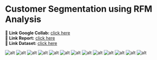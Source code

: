 # Customer Segmentation using RFM Analysis
📌 **Link Google Collab:** [click here](https://colab.research.google.com/drive/1goxKlxNsn7508hohKX_Az51Zo-2pW-9b?usp=sharing)<br>
📌 **Link Report:** [click here](https://drive.google.com/file/d/15g9-30OrSy0C7s5AAEO7qDODI3nbxZay/view?usp=drive_link)<br>
📌 **Link Dataset:** [click here](https://docs.google.com/spreadsheets/d/1DGEcMUg5pnXnXOEBofvzRZvzDgNX6CzQ/edit?usp=drive_link&ouid=104580655184834396480&rtpof=true&sd=true)<br>

![alt](https://github.com/NguyenPhuongNghi/RFM-Analysis/blob/main/photo/Screenshot%202025-07-26%20003037.png?raw=true)
![alt](https://github.com/NguyenPhuongNghi/RFM-Analysis/blob/main/photo/Screenshot%202025-07-26%20003121.png?raw=true)
![alt](https://github.com/NguyenPhuongNghi/RFM-Analysis/blob/main/photo/Screenshot%202025-07-26%20003158.png?raw=true)
![alt](https://github.com/NguyenPhuongNghi/RFM-Analysis/blob/main/photo/Screenshot%202025-07-26%20003233.png?raw=true)
![alt](https://github.com/NguyenPhuongNghi/RFM-Analysis/blob/main/photo/Screenshot%202025-07-26%20003309.png?raw=true)
![alt](https://github.com/NguyenPhuongNghi/RFM-Analysis/blob/main/photo/Screenshot%202025-07-26%20003415.png?raw=true)
![alt](https://github.com/NguyenPhuongNghi/RFM-Analysis/blob/main/photo/Screenshot%202025-07-26%20003500.png?raw=true)
![alt](https://github.com/NguyenPhuongNghi/RFM-Analysis/blob/main/photo/Screenshot%202025-07-26%20003535.png?raw=true)
![alt](https://github.com/NguyenPhuongNghi/RFM-Analysis/blob/main/photo/Screenshot%202025-07-26%20003613.png?raw=true)
![alt](https://github.com/NguyenPhuongNghi/RFM-Analysis/blob/main/photo/Screenshot%202025-07-26%20003719.png?raw=true)
![alt](https://github.com/NguyenPhuongNghi/RFM-Analysis/blob/main/photo/Screenshot%202025-07-26%20003753.png?raw=true)
![alt](https://github.com/NguyenPhuongNghi/RFM-Analysis/blob/main/photo/Screenshot%202025-07-26%20003847.png?raw=true)
![alt](https://github.com/NguyenPhuongNghi/RFM-Analysis/blob/main/photo/Screenshot%202025-07-26%20003916.png?raw=true)


